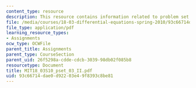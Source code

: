 ```yaml
---
content_type: resource
description: This resource contains information related to problem set 3.
file: /media/courses/18-03-differential-equations-spring-2010/93c66714dae0d92203e49f8393c8be81_MIT18_03S10_pset_03_II.pdf
file_type: application/pdf
learning_resource_types:
- Assignments
ocw_type: OCWFile
parent_title: Assignments
parent_type: CourseSection
parent_uid: 26f5298a-cdde-cdcb-3039-98db02f085b8
resourcetype: Document
title: MIT18_03S10_pset_03_II.pdf
uid: 93c66714-dae0-d922-03e4-9f8393c8be81
---
```

